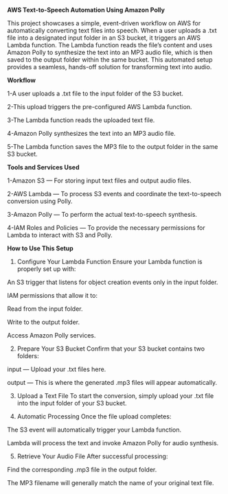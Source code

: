**AWS Text-to-Speech Automation Using Amazon Polly**

This project showcases a simple, event-driven workflow on AWS for automatically converting text files into speech. When a user uploads a .txt file into a designated input folder in an S3 bucket, it triggers an AWS Lambda function. The Lambda function reads the file’s content and uses Amazon Polly to synthesize the text into an MP3 audio file, which is then saved to the output folder within the same bucket.
This automated setup provides a seamless, hands-off solution for transforming text into audio.

**Workflow**

1-A user uploads a .txt file to the input folder of the S3 bucket.

2-This upload triggers the pre-configured AWS Lambda function.

3-The Lambda function reads the uploaded text file.

4-Amazon Polly synthesizes the text into an MP3 audio file.

5-The Lambda function saves the MP3 file to the output folder in the same S3 bucket.

**Tools and Services Used**

1-Amazon S3 — For storing input text files and output audio files.

2-AWS Lambda — To process S3 events and coordinate the text-to-speech conversion using Polly.

3-Amazon Polly — To perform the actual text-to-speech synthesis.

4-IAM Roles and Policies — To provide the necessary permissions for Lambda to interact with S3 and Polly.

**How to Use This Setup**

1. Configure Your Lambda Function
Ensure your Lambda function is properly set up with:

An S3 trigger that listens for object creation events only in the input folder.

IAM permissions that allow it to:

Read from the input folder.

Write to the output folder.

Access Amazon Polly services.

2. Prepare Your S3 Bucket
Confirm that your S3 bucket contains two folders:

input — Upload your .txt files here.

output — This is where the generated .mp3 files will appear automatically.

3. Upload a Text File
To start the conversion, simply upload your .txt file into the input folder of your S3 bucket.

4. Automatic Processing
Once the file upload completes:

The S3 event will automatically trigger your Lambda function.

Lambda will process the text and invoke Amazon Polly for audio synthesis.

5. Retrieve Your Audio File
After successful processing:

Find the corresponding .mp3 file in the output folder.

The MP3 filename will generally match the name of your original text file.

